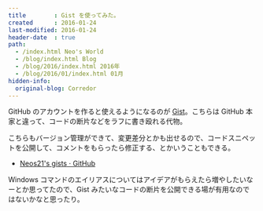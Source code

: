 ```yaml
---
title        : Gist を使ってみた。
created      : 2016-01-24
last-modified: 2016-01-24
header-date  : true
path:
  - /index.html Neo's World
  - /blog/index.html Blog
  - /blog/2016/index.html 2016年
  - /blog/2016/01/index.html 01月
hidden-info:
  original-blog: Corredor
---
```


GitHub のアカウントを作ると使えるようになるのが [Gist](https://gist.github.com/)。こちらは GitHub 本家と違って、コードの断片などをラフに書き殴れる代物。

こちらもバージョン管理ができて、変更差分とかも出せるので、コードスニペットを公開して、コメントをもらったら修正する、とかいうこともできる。

- [Neos21's gists · GitHub](https://gist.github.com/Neos21)

Windows コマンドのエイリアスについてはアイデアがもらえたら増やしたいなーとか思ってたので、Gist みたいなコードの断片を公開できる場が有用なのではないかなと思ったり。
